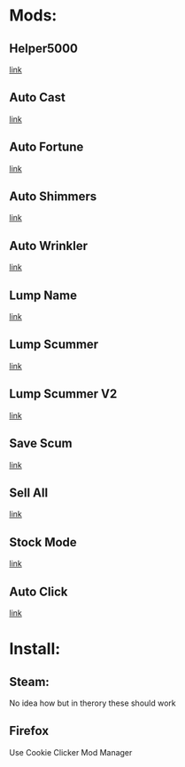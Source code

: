 # Mods:
## Helper5000
[link](https://jn8416.github.io/CookieClicker/helper5000/main.js)

## Auto Cast
[link](https://jn8416.github.io/CookieClicker/autocast/main.js)

## Auto Fortune
[link](https://jn8416.github.io/CookieClicker/autofortune/main.js)

## Auto Shimmers
[link](https://jn8416.github.io/CookieClicker/autoshimmers/main.js)

## Auto Wrinkler
[link](https://jn8416.github.io/CookieClicker/autowrinker/main.js)

## Lump Name
[link](https://jn8416.github.io/CookieClicker/lumpname/main.js)

## Lump Scummer
[link](https://jn8416.github.io/CookieClicker/lumpscummer/main.js)

## Lump Scummer V2
[link](https://jn8416.github.io/CookieClicker/lumpscummerv2/main.js)

## Save Scum
[link](https://jn8416.github.io/CookieClicker/savescum/main.js)

## Sell All
[link](https://jn8416.github.io/CookieClicker/sellall/main.js)

## Stock Mode
[link](https://jn8416.github.io/CookieClicker/stockmode/main.js)

## Auto Click
[link](https://jn8416.github.io/CookieClicker/autoclick/main.js)


# Install:
## Steam:
No idea how but in therory these should work
## Firefox
Use Cookie Clicker Mod Manager
